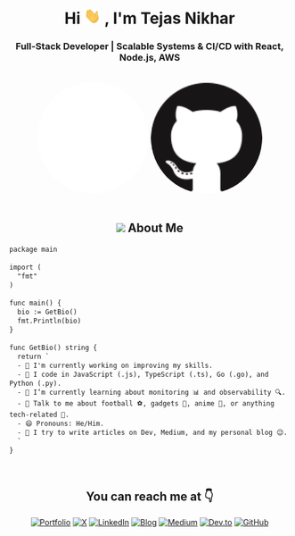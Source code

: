 <h1 align="center">
  Hi
  <img src="https://raw.githubusercontent.com/ABSphreak/ABSphreak/master/gifs/Hi.gif" width="30px">
  , I'm Tejas Nikhar
</h1>

<h3 align="center">
  Full-Stack Developer | Scalable Systems & CI/CD with React, Node.js, AWS
</h3>

<br>

<div align="center" >
  <img alt="GIF"  height="200px" src="./assets/GitHub-Mark-Light-120px-plus.png#gh-dark-mode-only" style="border-radius:50%" />
  <img alt="GIF"  height="200px" src="./assets/GitHub-Mark-120px-plus.png#gh-light-mode-only" style="border-radius:50%" />
</div>

<br>

<h2 align="center"><img src="https://media.giphy.com/media/WUlplcMpOCEmTGBtBW/giphy.gif" width="30"> About Me</h2>

```golang
package main

import (
  "fmt"
)

func main() {
  bio := GetBio()
  fmt.Println(bio)
}

func GetBio() string {
  return `
  - 🏦 I'm currently working on improving my skills.
  - 🤔 I code in JavaScript (.js), TypeScript (.ts), Go (.go), and Python (.py).
  - 🌱 I’m currently learning about monitoring 📊 and observability 🔍.
  - 💬 Talk to me about football ⚽, gadgets 📱, anime 🎥, or anything tech-related 🤩.
  - 😄 Pronouns: He/Him.
  - 📝 I try to write articles on Dev, Medium, and my personal blog 😉.
  `
}
```

<br>

<h2 align="center"> You can reach me at 👇</h2>

<div align="center">

[![Portfolio](https://img.shields.io/badge/Portfolio-%23000000.svg?logo=vercel&logoColor=white)](https://tejastn10.com)
[![X](https://img.shields.io/badge/X-%23000000.svg?logo=X&logoColor=white)](https://x.com/tejastn10)
[![LinkedIn](https://custom-icon-badges.demolab.com/badge/LinkedIn-000000?logo=linkedin-white&logoColor=fff)](https://www.linkedin.com/in/tejastn10/)
[![Blog](https://img.shields.io/badge/Blog-000000?logo=rss&logoColor=white)](https://tejastn10.com/blog)
[![Medium](https://img.shields.io/badge/Medium-000000?logo=medium&logoColor=white)](https://tejastn10.medium.com/)
[![Dev.to](https://img.shields.io/badge/Dev.to-000000?logo=devdotto&logoColor=white)](https://dev.to/tejastn10)
[![GitHub](https://img.shields.io/badge/GitHub-000000?logo=github&logoColor=white)](https://github.com/tejastn10)

</div>
